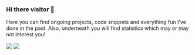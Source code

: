 ### Hi there visitor 👋

Here you can find ongoing projects, code snippets and everything fun I've done in the past. Also, underneath you will find statistics which may or may not interest you!


<!-- Stats -->
<img align="center" src="https://github-readme-stats.vercel.app/api/?username=safkmoem3f&hide=stars&line_height=22&layout=compact&hide_border=true&hide_title=true&theme=graywhite" /> <img align="center" src="https://github-readme-stats.vercel.app/api/top-langs/?username=safkmoem3f&hide_border=true&hide_title=true" />

